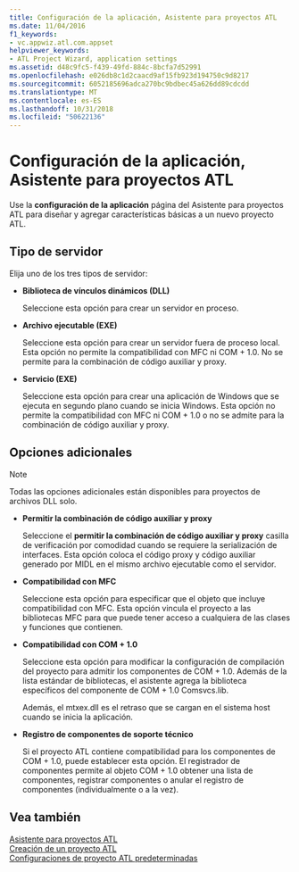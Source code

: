 ```yaml
---
title: Configuración de la aplicación, Asistente para proyectos ATL
ms.date: 11/04/2016
f1_keywords:
- vc.appwiz.atl.com.appset
helpviewer_keywords:
- ATL Project Wizard, application settings
ms.assetid: d48c9fc5-f439-49fd-884c-8bcfa7d52991
ms.openlocfilehash: e026db8c1d2caacd9af15fb923d194750c9d8217
ms.sourcegitcommit: 6052185696adca270bc9bdbec45a626dd89cdcdd
ms.translationtype: MT
ms.contentlocale: es-ES
ms.lasthandoff: 10/31/2018
ms.locfileid: "50622136"
---
```

# <a name="application-settings-atl-project-wizard"></a>Configuración de la aplicación, Asistente para proyectos ATL

Use la **configuración de la aplicación** página del Asistente para proyectos ATL para diseñar y agregar características básicas a un nuevo proyecto ATL.

## <a name="server-type"></a>Tipo de servidor

Elija uno de los tres tipos de servidor:

- **Biblioteca de vínculos dinámicos (DLL)**

   Seleccione esta opción para crear un servidor en proceso.

- **Archivo ejecutable (EXE)**

   Seleccione esta opción para crear un servidor fuera de proceso local. Esta opción no permite la compatibilidad con MFC ni COM + 1.0. No se permite para la combinación de código auxiliar y proxy.

- **Servicio (EXE)**

   Seleccione esta opción para crear una aplicación de Windows que se ejecuta en segundo plano cuando se inicia Windows. Esta opción no permite la compatibilidad con MFC ni COM + 1.0 o no se admite para la combinación de código auxiliar y proxy.

## <a name="additional-options"></a>Opciones adicionales

> [!NOTE]
> Todas las opciones adicionales están disponibles para proyectos de archivos DLL solo.

- **Permitir la combinación de código auxiliar y proxy**

   Seleccione el **permitir la combinación de código auxiliar y proxy** casilla de verificación por comodidad cuando se requiere la serialización de interfaces. Esta opción coloca el código proxy y código auxiliar generado por MIDL en el mismo archivo ejecutable como el servidor.

- **Compatibilidad con MFC**

   Seleccione esta opción para especificar que el objeto que incluye compatibilidad con MFC. Esta opción vincula el proyecto a las bibliotecas MFC para que puede tener acceso a cualquiera de las clases y funciones que contienen.

- **Compatibilidad con COM + 1.0**

   Seleccione esta opción para modificar la configuración de compilación del proyecto para admitir los componentes de COM + 1.0. Además de la lista estándar de bibliotecas, el asistente agrega la biblioteca específicos del componente de COM + 1.0 Comsvcs.lib.

   Además, el mtxex.dll es el retraso que se cargan en el sistema host cuando se inicia la aplicación.

- **Registro de componentes de soporte técnico**

   Si el proyecto ATL contiene compatibilidad para los componentes de COM + 1.0, puede establecer esta opción. El registrador de componentes permite al objeto COM + 1.0 obtener una lista de componentes, registrar componentes o anular el registro de componentes (individualmente o a la vez).

## <a name="see-also"></a>Vea también

[Asistente para proyectos ATL](../../atl/reference/atl-project-wizard.md)<br/>
[Creación de un proyecto ATL](../../atl/reference/creating-an-atl-project.md)<br/>
[Configuraciones de proyecto ATL predeterminadas](../../atl/reference/default-atl-project-configurations.md)

